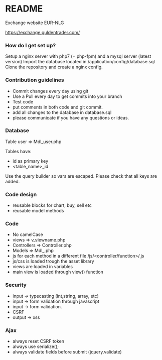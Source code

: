 # README #

Exchange website EUR-NLG

https://exchange.guldentrader.com/

### How do I get set up? ###

Setup a nginx server with php7 (+ php-fpm) and a mysql server (latest version)
Import the database located in /application/config/database.sql
Clone the repository and create a nginx config.


### Contribution guidelines ###

* Commit changes every day using git
* Use a Pull every day to get commits into your branch
* Test code
* put comments in both code and git commit.
* add all changes to the database in database.sql
* please communicate if you have any questions or ideas.

### Database ###

Table user => Mdl_user.php

Tables have: 
* id as primary key
* <table_name>_id

Use the query builder so vars are escaped. Please check that all keys are added.

### Code design ###
- reusable blocks for chart, buy, sell etc
- reusable model methods

### Code ###
* No camelCase
* views => v_viewname.php
* Controllers => Controller.php
* Models => Mdl_<tablename>.php
* js for each method in a different file /js/<controller/function>/<method>.js
* js/css is loaded trough the asset library
* views are loaded in variables
* main view is loaded through view() function

### Security ###
* input -> typecasting (int,string, array, etc)
* input -> form validation through javascript
* input -> form validation.
* CSRF
* output -> xss

### Ajax ###
- always reset CSRF token
- always use serialize();
- always validate fields before submit (jquery.validate)
